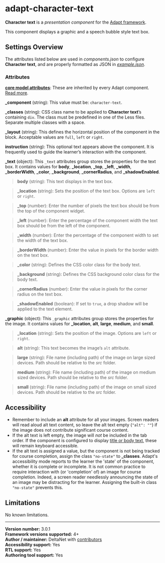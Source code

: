 # adapt-character-text

**Character text** is a *presentation component* for the [Adapt framework](https://github.com/adaptlearning/adapt_framework).   

This component displays a graphic and a speech bubble style text box.

## Settings Overview

The attributes listed below are used in *components.json* to configure **Character text**, and are properly formatted as JSON in [*example.json*](https://github.com/deltanet/adapt-character-text/blob/master/example.json).

### Attributes

[**core model attributes**](https://github.com/adaptlearning/adapt_framework/wiki/Core-model-attributes): These are inherited by every Adapt component. [Read more](https://github.com/adaptlearning/adapt_framework/wiki/Core-model-attributes).

**_component** (string): This value must be: `character-text`.

**_classes** (string): CSS class name to be applied to **Character text**’s containing `div`. The class must be predefined in one of the Less files. Separate multiple classes with a space.

**_layout** (string): This defines the horizontal position of the component in the block. Acceptable values are `full`, `left` or `right`.  

**instruction** (string): This optional text appears above the component. It is frequently used to guide the learner’s interaction with the component.

**_text** (object):  This `_text` attributes group stores the properties for the text box. It contains values for **body**, **_location**, **_top**, **_left**, **_width**, **_borderWidth**, **_color**, **_background**, **_cornerRadius**, and **_shadowEnabled**.  

>**body** (string): This text displays in the text box.  

>**_location** (string): Sets the position of the text box. Options are `left` or `right`.  

>**_top** (number): Enter the number of pixels the text box should be from the top of the component widget.

>**_left** (number): Enter the percentage of the component width the text box should be from the left of the component.  

>**_width** (number): Enter the percentage of the component width to set the width of the text box.

>**_borderWidth** (number): Enter the value in pixels for the border width on the text box.

>**_color** (string): Defines the CSS color class for the body text.  

>**_background** (string): Defines the CSS background color class for the body text.  

>**_cornerRadius** (number): Enter the value in pixels for the corner radius on the text box.  

>**_shadowEnabled** (boolean): If set to `true`, a drop shadow will be applied to the text element.  

**_graphic** (object):  This `_graphic` attributes group stores the properties for the image. It contains values for **_location**, **alt**, **large**, **medium**, and **small**.  

>**_location** (string): Sets the position of the image. Options are `left` or `right`.

>**alt** (string): This text becomes the image’s `alt` attribute.  

>**large** (string): File name (including path) of the image on large sized devices. Path should be relative to the *src* folder.  

>**medium** (string): File name (including path) of the image on medium sized devices. Path should be relative to the *src* folder.  

>**small** (string): File name (including path) of the image on small sized devices. Path should be relative to the *src* folder.  

## Accessibility
+ Remember to include an **alt** attribute for all your images. Screen readers will read aloud alt text content, so leave the alt text empty (`"alt": ""`) if the image does not contribute significant course content.  
+ If the alt text is left empty, the image will *not* be included in the tab order. If the component is configured to display [title or body text]((https://github.com/adaptlearning/adapt_framework/wiki/Core-model-attributes)), these will remain keyboard accessible.  
+ If the alt text is assigned a value, but the component is not being tracked for course completion, assign the class `"no-state"` to **_classes**. Adapt's accessibility mode reports to the learner the 'state' of the component, whether it is complete or incomplete. It is not common practice to require interaction with (or 'completion' of) an image for course completion. Indeed, a screen reader needlessly announcing the state of an image may be distracting for the learner. Assigning the built-in class `"no-state"` prevents this.  

## Limitations

No known limitations.  

----------------------------
**Version number:**  3.0.1    
**Framework versions supported:**  4+    
**Author / maintainer:** DeltaNet with [contributors](https://github.com/deltanet/adapt-character-text/graphs/contributors)     
**Accessibility support:** Yes  
**RTL support:** Yes  
**Authoring tool support:** Yes  

